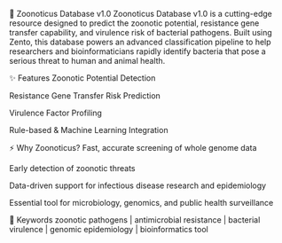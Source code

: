 🦠 Zoonoticus Database v1.0
Zoonoticus Database v1.0 is a cutting-edge resource designed to predict the zoonotic potential, resistance gene transfer capability, and virulence risk of bacterial pathogens.
Built using Zento, this database powers an advanced classification pipeline to help researchers and bioinformaticians rapidly identify bacteria that pose a serious threat to human and animal health.

✨ Features
Zoonotic Potential Detection

Resistance Gene Transfer Risk Prediction

Virulence Factor Profiling

Rule-based & Machine Learning Integration

⚡ Why Zoonoticus?
Fast, accurate screening of whole genome data

Early detection of zoonotic threats

Data-driven support for infectious disease research and epidemiology

Essential tool for microbiology, genomics, and public health surveillance

🔑 Keywords
zoonotic pathogens | antimicrobial resistance | bacterial virulence | genomic epidemiology | bioinformatics tool
